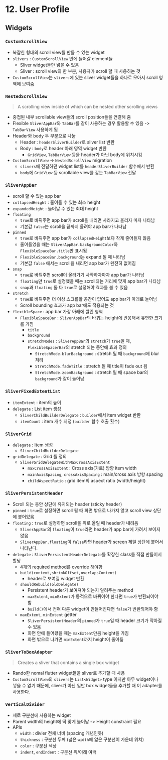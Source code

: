 # 12. User Profile

## Widgets

### `CustomScrollView`

- 복잡한 형태의 scroll view를 만들 수 있는 widget
- `slivers` : `CustomScrollView` 안에 들어갈 element들
  - Sliver widget들만 넣을 수 있음
  - Sliver : scroll view의 한 부분, 사용자가 scroll 할 때 사용하는 것
- `CustomScrollView`는 `slivers`에 있는 sliver widget들을 하나로 모아서 scroll 영역에 보여줌

### `NestedScrollView`

> A scrolling view inside of which can be nested other scrolling views

- 중첩된 내부 scrollable view들의 scroll position들을 연결해 줌
- Flexible `SliverAppBar`와 `TabBar`를 같이 사용하는 경우 활용할 수 있음 -> `TabBarView` 사용하게 됨
- Header와 body 두 부분으로 나눔
  - Header : `headerSliverBuilder`로 sliver list 반환
  - Body : `body`로 header 아래 영역 widget 반환
    - `GridView`, `TabBarView` 등을 header가 아닌 body에 위치시킴
- `CustomScrollView` -> `NestedScrollView` migration
  - `slivers`에 전달하던 widget list를 `headerSliverBuilder` 함수에서 반환
  - `body`에 `GridView` 등 scrollable view를 갖는 `TabBarView` 전달

### `SliverAppBar`

- scroll 할 수 있는 app bar
- `collapsedHeight` : 줄어들 수 있는 최소 height
- `expandedHeight` : 늘어날 수 있는 최대 height
- `floating`
  - `true`로 바꿔주면 app bar가 scroll을 내리면 사라지고 올리자 마자 나타남
  - 기본값 `false`는 scroll을 끝까지 올려야 app bar가 나타남
- `pinned`
  - `true`로 바꿔주면 app bar가 `collapsedHeight`보다 작게 줄어들지 않음
  - 줄어들었을 때는 `SliverAppBar.backgroundColor`와 `FlexibleSpaceBar.title`만 표시됨
  - `FlexibleSpaceBar.background`는 expand 될 때 나타남
  - 기본값 `false` 에서는 scroll을 내리면 app bar가 완전히 없어짐
- `snap`
  - `true`로 바꿔주면 scroll이 올라가기 사작하자마자 app bar가 나타남
  - `floating`만 `true`로 설정했을 때는 scroll되는 거리에 맞게 app bar가 나타남
  - `snap`과 `floating` 둘 다 `true`로 설정해야 효과를 볼 수 있음
- `stretch`
  - `true`로 바꿔주면 더 이상 스크롤할 공간이 없어도 app bar가 아래로 늘어남
  - Scroll bounding 효과가 app bar에도 적용되는 것
- `flexibleSpace` : app bar 가장 아래에 깔린 영역
  - `FlexibleSpaceBar` : `SliverAppBar`의 바뀌는 height에 반응해서 유연한 크기를 가짐
    - `title`
    - `background`
    - `stretchModes` : `SliverAppBar`의 `stretch`가 `true`일 때, `FlexibleSpacerBar`의 stretch 되는 동안에 효과 정의
      - `StretchMode.blurBackground` : stretch 될 때 `background`에 blur 처리
      - `StretchMode.fadeTitle` : stretch 될 때 title이 fade out 됨
      - `StretchMode.zoomBackground` : stretch 될 때 space bar의 `background`가 같이 늘어남

### `SliverFixedExtentList`

- `itemExtent` : item의 높이
- `delegate` : List item 생성
  - `SliverChildBuilderDelegate` : `builder`에서 item widget 반환
  - `itemCount` : item 개수 지정 (`builder` 함수 호출 횟수)

### `SliverGrid`

- `delegate` : Item 생성
  - `SliverChildBuilderDelegate`
- `gridDelegate` : Grid 틀 정의
  - `SliverGridDelegateWithMaxCrossAxisExtent`
    - `maxCrossAxisExtent` : Cross axis(가로) 방향 item width
    - `mainAxisSpacing`, `crossAxisSpacing` : main/cross axis 방향 spacing
    - `childAspectRatio` : grid item의 aspect ratio (width/height)

### `SliverPersistentHeader`

- Scroll 되는 동안 상단에 유지되는 header (sticky header)
- `pinned` : `true`로 설정하면 scroll 될 때 화면 밖으로 나가지 않고 scroll view 상단에 붙어있음
- `floating` : `true`로 설정하면 scroll을 위로 올릴 때 header가 내려옴
  - `SliverAppBar`의 `floating`이 `true`라면 header가 app bar에 가려서 보이지 않음
  - `SliverAppBar.floating`이 `false`라면 header가 screen 제일 상단에 붙어서 나타난다.
- `delegate` : `SliverPersistentHeaderDelegate`를 확장한 class를 직접 만들어서 할당
  - 4개의 required method를 override 해야함
  - `build(context,shrinkOffset,overlapsContent)`
    - header로 보여질 widget 반환
  - `shouldRebuild(oldDelegate)`
    - Persistent header가 보여져야 되는지 알려주는 method
    - `maxExtent`, `minExtent`가 동적으로 바뀌어야 한다면 `true`가 반환되어야 함
    - `build()`에서 전혀 다른 widget이 만들어진다면 `false`가 반환되어야 함
  - `maxExtent`, `minExtent` getter
    - `SliverPersistentHeader`의 `pinned`가 `true`일 때 header 크기가 작아질 수 있음
    - 화면 안에 들어왔을 때는 `maxExtent`만큼 height을 가짐
    - 화면 밖으로 나가면 `minExtent`까지 height이 줄어듦

### `SliverToBoxAdapter`

> Creates a sliver that contains a single box widget

- Rando한 nomal flutter widget들을 sliver로 추가할 때 사용
- `CustomScrollView`의 `slivers`는 `List<Widget>` type 이지만 아무 widget이나 넣을 수 없기 때문에, sliver가 아닌 일반 box widget들을 추가할 때 이 adapter를 사용한다.

### `VerticalDivider`

- 세로 구분선에 사용하는 widget
- Parent width의 height에 딱 맞게 늘어남 -> Height constraint 필요
- APIs
  - `width` : divier 전체 너비 (spacing 개념인듯)
  - `thickness` : 구분선 두께 (넓은 `width`에 얇은 구분선이 가운데 위치)
  - `color` : 구분선 색상
  - `indent`, `endIndent` : 구분선 위/아래 여백
